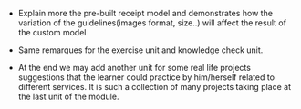 * Explain more the pre-built receipt model and demonstrates how the variation of the guidelines(images format, size..) will affect the result of the custom model 

* Same remarques for the exercise unit and knowledge check unit. 
* At the end we may add another unit for some real life projects suggestions that the learner could practice by him/herself related to different services. It is such a collection of many projects taking place at the last unit of the module. 
